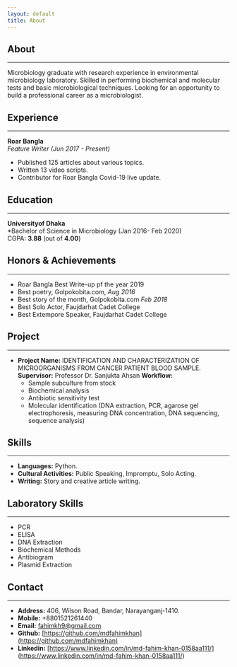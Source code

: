 ```yaml
---
layout: default
title: About
---
```


## **About**
---
Microbiology graduate with research experience in environmental microbiology laboratory. Skilled in performing biochemical and molecular tests and basic microbiological techniques. Looking for an opportunity to build a professional career as a microbiologist.

## **Experience**
---
**Roar Bangla** <br />
*Feature Writer (Jun 2017 - Present)*
* Published 125 articles about various topics.
* Written 13 video scripts.
* Contributor for Roar Bangla Covid-19 live update.

## **Education**
---
**Universityof Dhaka** <br />
*Bachelor of Science in Microbiology (Jan 2016- Feb 2020) <br />
CGPA: **3.88** (out of **4.00**)

## **Honors & Achievements**
---
* Roar Bangla Best Write-up pf the year 2019
* Best poetry, Golpokobita.com, *Aug 2016*
* Best story of the month, Golpokobita.com *Feb 2018*
* Best Solo Actor, Faujdarhat Cadet College
* Best Extempore Speaker, Faujdarhat Cadet College

## **Project**
---
* **Project Name:** IDENTIFICATION AND CHARACTERIZATION OF MICROORGANISMS FROM CANCER PATIENT BLOOD SAMPLE. <br />
**Supervisor:** Professor Dr. Sanjukta Ahsan
**Workflow:**
   * Sample subculture from stock
   * Biochemical analysis
   * Antibiotic sensitivity test
   * Molecular identification (DNA extraction, PCR, agarose gel electrophoresis, measuring DNA concentration, DNA sequencing, sequence analysis)

## **Skills**
---
* **Languages:** Python.
* **Cultural Activities:** Public Speaking, Impromptu, Solo Acting.
* **Writing:** Story and creative article writing.

## **Laboratory Skills**
---
* PCR
* ELISA
* DNA Extraction
* Biochemical Methods
* Antibiogram
* Plasmid Extraction

## **Contact**
---
* **Address:** 406, Wilson Road, Bandar, Narayanganj-1410.
* **Mobile:** +8801521261440
* **Email:** fahimkh9@gmail.com
* **Github:** [https://github.com/mdfahimkhan](https://github.com/mdfahimkhan)
* **Linkedin:** [https://www.linkedin.com/in/md-fahim-khan-0158aa111/] (https://www.linkedin.com/in/md-fahim-khan-0158aa111/)

